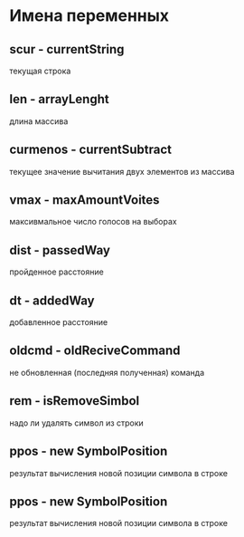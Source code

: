 # Имена переменных
## scur  - currentString 
 текущая строка

## len  - arrayLenght 
 длина массива

## curmenos  - currentSubtract 
 текущее значение вычитания двух элементов из массива 
 
## vmax  - maxAmountVoites 
 максивмальное число голосов на выборах

 ## dist  - passedWay 
пройденное расстояние 

## dt  - addedWay 
добавленное расстояние

## oldcmd - oldReciveCommand
не обновленная (последняя полученная) команда

## rem - isRemoveSimbol
надо ли удалять символ из строки

## ppos  - new SymbolPosition
результат вычисления новой позиции символа в строке

## ppos  - new SymbolPosition
результат вычисления новой позиции символа в строке
